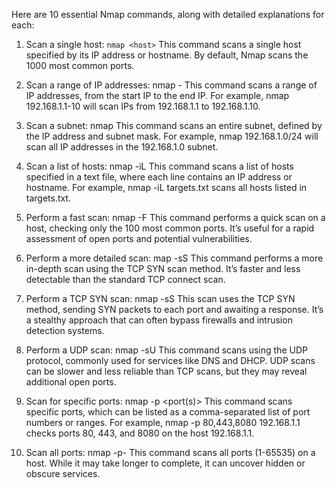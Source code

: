Here are 10 essential Nmap commands, along with detailed explanations for each:

1. Scan a single host:
`nmap <host>`
This command scans a single host specified by its IP address or hostname. By default, Nmap scans the 1000 most common ports.

2. Scan a range of IP addresses:
nmap <start IP>-<end IP>
This command scans a range of IP addresses, from the start IP to the end IP. For example, nmap 192.168.1.1-10 will scan IPs from 192.168.1.1 to 192.168.1.10.

3. Scan a subnet:
nmap <subnet>
This command scans an entire subnet, defined by the IP address and subnet mask. For example, nmap 192.168.1.0/24 will scan all IP addresses in the 192.168.1.0 subnet.

4. Scan a list of hosts:
nmap -iL <list>
This command scans a list of hosts specified in a text file, where each line contains an IP address or hostname. For example, nmap -iL targets.txt scans all hosts listed in targets.txt.

5. Perform a fast scan:
nmap -F <host>
This command performs a quick scan on a host, checking only the 100 most common ports. It’s useful for a rapid assessment of open ports and potential vulnerabilities.

6. Perform a more detailed scan:
map -sS <host>
This command performs a more in-depth scan using the TCP SYN scan method. It’s faster and less detectable than the standard TCP connect scan.

7. Perform a TCP SYN scan:
nmap -sS <host>
This scan uses the TCP SYN method, sending SYN packets to each port and awaiting a response. It’s a stealthy approach that can often bypass firewalls and intrusion detection systems.

8. Perform a UDP scan:
nmap -sU <host>
This command scans using the UDP protocol, commonly used for services like DNS and DHCP. UDP scans can be slower and less reliable than TCP scans, but they may reveal additional open ports.

9. Scan for specific ports:
nmap -p <port(s)> <host>
This command scans specific ports, which can be listed as a comma-separated list of port numbers or ranges. For example, nmap -p 80,443,8080 192.168.1.1 checks ports 80, 443, and 8080 on the host 192.168.1.1.

10. Scan all ports:
nmap -p- <host>
This command scans all ports (1-65535) on a host. While it may take longer to complete, it can uncover hidden or obscure services.
